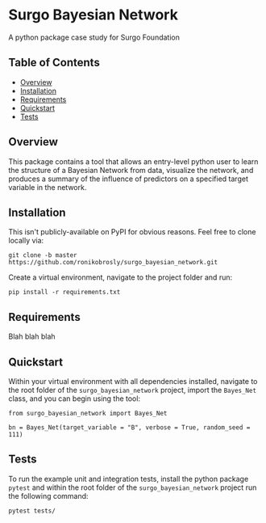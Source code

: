 # Surgo Bayesian Network

A python package case study for Surgo Foundation



## Table of Contents

- [Overview](#overview)
- [Installation](#installation)
- [Requirements](#requirements)
- [Quickstart](#quickstart)
- [Tests](#tests)


## Overview

This package contains a tool that allows an entry-level python user to learn the
structure of a Bayesian Network from data, visualize the network, and produces a
summary of the influence of predictors on a specified target variable in the network.


## Installation

This isn't publicly-available on PyPI for obvious reasons. Feel free to clone locally via:

`git clone -b master https://github.com/ronikobrosly/surgo_bayesian_network.git`

Create a virtual environment, navigate to the project folder and run:

`pip install -r requirements.txt`

## Requirements

Blah blah blah


## Quickstart

Within your virtual environment with all dependencies installed, navigate to the root folder
of the `surgo_bayesian_network` project, import the `Bayes_Net` class, and you can begin using the tool:

```
from surgo_bayesian_network import Bayes_Net

bn = Bayes_Net(target_variable = "B", verbose = True, random_seed = 111)
```

## Tests

To run the example unit and integration tests, install the python package `pytest` and within the
root folder of the `surgo_bayesian_network` project run the following command:

```pytest tests/```
